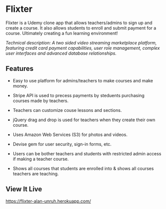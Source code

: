 # Flixter

Flixter is a Udemy clone app that allows teachers/admins to sign up and create a course. It also allows students to enroll and submit payment for a course. Ultimately creating a fun learning environment!  

*Technical description: A two sided video streaming marketplace platform, featuring credit card payment capabilities, user role management, complex user interfaces and advanced database relationships.*

## Features

* Easy to use platform for admins/teachers to make courses and make money.

* Stripe API is used to precess payments by steduents purchasing courses made by teachers.

* Teachers can customize couse lessons and sections.

* jQuery drag and drop is used for teachers when they create their own course. 

* Uses Amazon Web Services (S3) for photos and videos.

* Devise gem for user security, sign-in forms, etc.

* Users can be bother teachers and students with restricted admin access if making a teacher course.

* Shows all courses that students are enrolled into & shows all courses teachers are teaching.

## View It Live

https://flixter-alan-unruh.herokuapp.com/